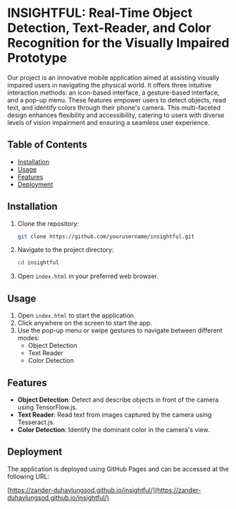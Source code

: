 # **INSIGHTFUL:  Real-Time Object Detection, Text-Reader, and Color Recognition for the Visually Impaired Prototype**

Our project is an innovative mobile application aimed at assisting visually impaired users in navigating the physical world. It offers three intuitive interaction methods: an icon-based interface, a gesture-based interface, and a pop-up menu. These features empower users to detect objects, read text, and identify colors through their phone's camera. This multi-faceted design enhances flexibility and accessibility, catering to users with diverse levels of vision impairment and ensuring a seamless user experience.

## Table of Contents

- [Installation](#installation)
- [Usage](#usage)
- [Features](#features)
- [Deployment](#deployment)


## Installation

1. Clone the repository:
    ```bash
    git clone https://github.com/yourusername/insightful.git
    ```
2. Navigate to the project directory:
    ```bash
    cd insightful
    ```
3. Open `index.html` in your preferred web browser.

## Usage

1. Open `index.html` to start the application.
2. Click anywhere on the screen to start the app.
3. Use the pop-up menu or swipe gestures to navigate between different modes:
    - Object Detection
    - Text Reader
    - Color Detection

## Features

- **Object Detection**: Detect and describe objects in front of the camera using TensorFlow.js.
- **Text Reader**: Read text from images captured by the camera using Tesseract.js.
- **Color Detection**: Identify the dominant color in the camera's view.

## Deployment
The application is deployed using GitHub Pages and can be accessed at the following URL:

[https://zander-duhaylungsod.github.io/insightful/](https://zander-duhaylungsod.github.io/insightful/)
